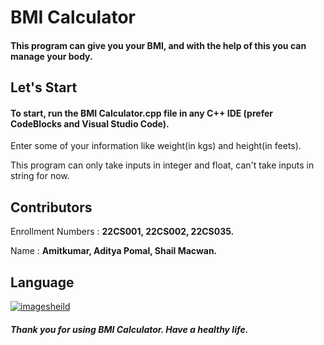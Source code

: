 # BMI Calculator

#### This program can give you your BMI, and with the help of this you can manage your body.




## Let's Start

 
#### To start, run the BMI Calculator.cpp file in any C++ IDE (prefer CodeBlocks and Visual Studio Code).
 Enter some of your information like weight(in kgs) and height(in feets).
 
This program can only take inputs in integer and float, can't take inputs in string for now.

## Contributors

Enrollment Numbers : **22CS001, 22CS002, 22CS035.**

Name               : **Amitkumar, Aditya Pomal, Shail Macwan.**


## Language

[![imagesheild](https://img.shields.io/badge/C%2B%2B-00599C?style=for-the-badge&logo=c%2B%2B&logoColor=white)](https://img.shields.io/)

#### _Thank you for using BMI Calculator. Have a healthy life._
